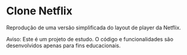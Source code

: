 # Clone Netflix
Reprodução de uma versão simplificada do layout de player da Netflix.

Aviso: Este é um projeto de estudo. O código e funcionalidades são desenvolvidos apenas para fins educacionais.
